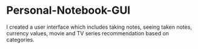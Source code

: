 # Personal-Notebook-GUI

I created a user interface which includes taking notes, seeing taken notes, currency values, movie and TV series recommendation based on categories.
